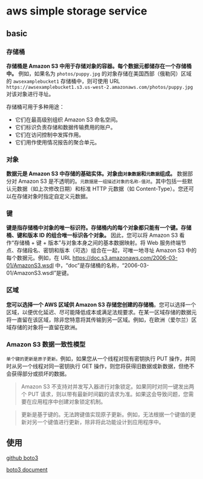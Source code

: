 # aws simple storage service

## basic

### 存储桶

__存储桶是 Amazon S3 中用于存储对象的容器。每个数据元都储存在一个存储桶中。__ 例如，如果名为 `photos/puppy.jpg` 的对象存储在美国西部（俄勒冈）区域的 `awsexamplebucket1` 存储桶中，则可使用 URL `https://awsexamplebucket1.s3.us-west-2.amazonaws.com/photos/puppy.jpg` 对该对象进行寻址。

存储桶可用于多种用途：

- 它们在最高级别组织 Amazon S3 命名空间。
- 它们标识负责存储和数据传输费用的账户。
- 它们在访问控制中发挥作用。
- 它们用作使用情况报告的聚合单元。

### 对象

__数据元是 Amazon S3 中存储的基础实体。对象由`对象数据`和`元数据`组成。__ 数据部分对 Amazon S3 是不透明的。`元数据是一组描述对象的名称-值对`。其中包括一些默认元数据（如上次修改日期）和标准 HTTP 元数据（如 Content-Type）。您还可以在存储对象时指定自定义元数据。

### 键

__键是指存储桶中对象的唯一标识符。存储桶内的每个对象都只能有一个键。存储桶、键和版本 ID 的组合唯一标识各个对象。__ 因此，您可以将 Amazon S3 看作“存储桶 + 键 + 版本”与对象本身之间的基本数据映射。将 Web 服务终端节点、存储段名、密钥和版本（可选）组合在一起，可唯一地寻址 Amazon S3 中的每个数据元。例如，在 URL https://doc.s3.amazonaws.com/2006-03-01/AmazonS3.wsdl 中，“doc”是存储桶的名称，“2006-03-01/AmazonS3.wsdl”是键。


### 区域

__您可以选择一个 AWS 区域供 Amazon S3 存储您创建的存储桶__。您可以选择一个区域，以便优化延迟、尽可能降低成本或满足法规要求。在某一区域存储的数据元将一直留在该区域，除非您特意将其传输到另一区域。例如，在欧洲（爱尔兰）区域存储的对象将一直留在欧洲。

### Amazon S3 数据一致性模型

`单个键的更新是原子更新。`例如，如果您从一个线程对现有密钥执行 PUT 操作，并同时从另一个线程对同一密钥执行 GET 操作，则您将获得旧数据或新数据，但绝不会获得部分或损坏的数据。

> Amazon S3 不支持对并发写入器进行对象锁定。如果同时对同一键发出两个 PUT 请求，则以带有最新时间戳的请求为准。如果这会导致问题，您需要在应用程序中创建对象锁定机制。

>更新是基于键的。无法跨键值实现原子更新。例如，无法根据一个键值的更新对另一个键值进行更新，除非将此功能设计到应用程序中。


## 使用

[github boto3](https://github.com/boto/boto3)

[boto3 document](https://boto3.amazonaws.com/v1/documentation/api/latest/index.html)
